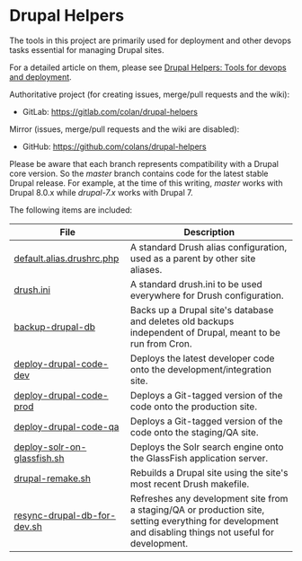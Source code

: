 Drupal Helpers
==============

The tools in this project are primarily used for deployment and other devops
tasks essential for managing Drupal sites.

For a detailed article on them, please see [Drupal Helpers: Tools for devops and deployment](http://colans.net/blog/drupal-helpers-tools-devops-and-deployment).

Authoritative project (for creating issues, merge/pull requests and the wiki):
* GitLab: https://gitlab.com/colan/drupal-helpers

Mirror (issues, merge/pull requests and the wiki are disabled):
* GitHub: https://github.com/colans/drupal-helpers

Please be aware that each branch represents compatibility with a Drupal core version.  So the *master* branch contains code for the latest stable Drupal release.  For example, at the time of this writing, *master* works with Drupal 8.0.x while *drupal-7.x* works with Drupal 7.

The following items are included:

File | Description
--- | ---
[default.alias.drushrc.php](drush/default.alias.drushrc.php) | A standard Drush alias configuration, used as a parent by other site aliases.
[drush.ini](drush/drush.ini) | A standard drush.ini to be used everywhere for Drush configuration.
[backup-drupal-db](scripts/backup-drupal-db) | Backs up a Drupal site's database and deletes old backups independent of Drupal, meant to be run from Cron.
[deploy-drupal-code-dev](scripts/deploy-drupal-code-dev) | Deploys the latest developer code onto the development/integration site.
[deploy-drupal-code-prod](scripts/deploy-drupal-code-prod) | Deploys a Git-tagged version of the code onto the production site.
[deploy-drupal-code-qa](scripts/deploy-drupal-code-qa) | Deploys a Git-tagged version of the code onto the staging/QA site.
[deploy-solr-on-glassfish.sh](scripts/deploy-solr-on-glassfish.sh) | Deploys the Solr search engine onto the GlassFish application server.
[drupal-remake.sh](scripts/drupal-remake.sh) | Rebuilds a Drupal site using the site's most recent Drush makefile.
[resync-drupal-db-for-dev.sh](scripts/resync-drupal-db-for-dev.sh) | Refreshes any development site from a staging/QA or production site, setting everything for development and disabling things not useful for development.
